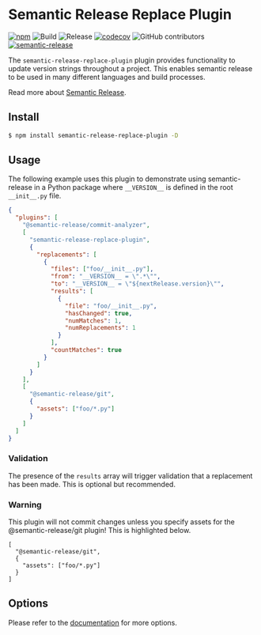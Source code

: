 # Semantic Release Replace Plugin

[![npm](https://img.shields.io/npm/v/semantic-release-replace-plugin)](https://www.npmjs.com/package/semantic-release-replace-plugin)
![Build](https://github.com/jpoehnelt/semantic-release-replace-plugin/workflows/Build/badge.svg)
![Release](https://github.com/jpoehnelt/semantic-release-replace-plugin/workflows/Release/badge.svg)
[![codecov](https://codecov.io/gh/jpoehnelt/semantic-release-replace-plugin/branch/master/graph/badge.svg)](https://codecov.io/gh/jpoehnelt/semantic-release-replace-plugin)
![GitHub contributors](https://img.shields.io/github/contributors/jpoehnelt/semantic-release-replace-plugin?color=green)
[![semantic-release](https://img.shields.io/badge/%20%20%F0%9F%93%A6%F0%9F%9A%80-semantic--release-e10079.svg)](https://github.com/semantic-release/semantic-release)

The `semantic-release-replace-plugin` plugin provides functionality to update version strings throughout a project. This enables semantic release to be used in many different languages and build processes.

Read more about [Semantic Release](https://semantic-release.gitbook.io/).

## Install

```bash
$ npm install semantic-release-replace-plugin -D
```

## Usage

The following example uses this plugin to demonstrate using semantic-release in a Python package where `__VERSION__` is defined in the root `__init__.py` file.

```json
{
  "plugins": [
    "@semantic-release/commit-analyzer",
    [
      "semantic-release-replace-plugin",
      {
        "replacements": [
          {
            "files": ["foo/__init__.py"],
            "from": "__VERSION__ = \".*\"",
            "to": "__VERSION__ = \"${nextRelease.version}\"",
            "results": [
              {
                "file": "foo/__init__.py",
                "hasChanged": true,
                "numMatches": 1,
                "numReplacements": 1
              }
            ],
            "countMatches": true
          }
        ]
      }
    ],
    [
      "@semantic-release/git",
      {
        "assets": ["foo/*.py"]
      }
    ]
  ]
}
```
### Validation

The presence of the `results` array will trigger validation that a replacement has been made. This is optional but recommended.

### Warning

This plugin will not commit changes unless you specify assets for the @semantic-release/git plugin! This is highlighted below.

```
[
  "@semantic-release/git",
  {
    "assets": ["foo/*.py"]
  }
]
```

## Options

Please refer to the [documentation](./docs/README.md) for more options.
